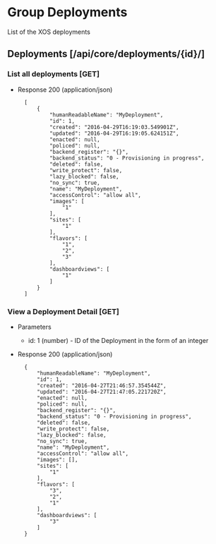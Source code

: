 # Group Deployments

List of the XOS deployments

## Deployments [/api/core/deployments/{id}/]

### List all deployments [GET]

+ Response 200 (application/json)

        [
            {
                "humanReadableName": "MyDeployment",
                "id": 1,
                "created": "2016-04-29T16:19:03.549901Z",
                "updated": "2016-04-29T16:19:05.624151Z",
                "enacted": null,
                "policed": null,
                "backend_register": "{}",
                "backend_status": "0 - Provisioning in progress",
                "deleted": false,
                "write_protect": false,
                "lazy_blocked": false,
                "no_sync": true,
                "name": "MyDeployment",
                "accessControl": "allow all",
                "images": [
                    "1"
                ],
                "sites": [
                    "1"
                ],
                "flavors": [
                    "1",
                    "2",
                    "3"
                ],
                "dashboardviews": [
                    "1"
                ]
            }
        ]

### View a Deployment Detail [GET]

+ Parameters
    + id: 1 (number) - ID of the Deployment in the form of an integer

+ Response 200 (application/json)

        {
            "humanReadableName": "MyDeployment",
            "id": 1,
            "created": "2016-04-27T21:46:57.354544Z",
            "updated": "2016-04-27T21:47:05.221720Z",
            "enacted": null,
            "policed": null,
            "backend_register": "{}",
            "backend_status": "0 - Provisioning in progress",
            "deleted": false,
            "write_protect": false,
            "lazy_blocked": false,
            "no_sync": true,
            "name": "MyDeployment",
            "accessControl": "allow all",
            "images": [],
            "sites": [
                "1"
            ],
            "flavors": [
                "3",
                "2",
                "1"
            ],
            "dashboardviews": [
                "3"
            ]
        }
